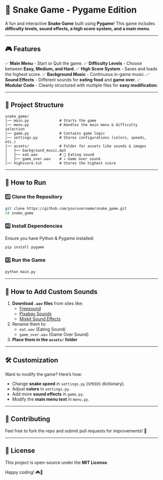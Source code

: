 
# 🐍 Snake Game - Pygame Edition

A fun and interactive **Snake Game** built using **Pygame**! This game includes **difficulty levels, sound effects, a high score system, and a main menu**.

---

## 🎮 Features
✅ **Main Menu** - Start or Quit the game.
✅ **Difficulty Levels** - Choose between **Easy, Medium, and Hard**.
✅ **High Score System** - Saves and loads the highest score.
✅ **Background Music** - Continuous in-game music.
✅ **Sound Effects** - Different sounds for **eating food** and **game over**.
✅ **Modular Code** - Cleanly structured with multiple files for **easy modification**.

---

## 📂 Project Structure
```
snake_game/
│── main.py              # Starts the game
│── menu.py              # Handles the main menu & difficulty selection
│── game.py              # Contains game logic
│── settings.py          # Stores configurations (colors, speeds, etc.)
│── assets/              # Folder for assets like sounds & images
│   ├── background_music.mp3
│   ├── eat.wav          # 🎵 Eating sound
│   ├── game_over.wav    # 💀 Game over sound
│── highscore.txt        # Stores the highest score
```

---

## 🚀 How to Run
### 1️⃣ **Clone the Repository**
```bash
git clone https://github.com/yourusername/snake_game.git
cd snake_game
```

### 2️⃣ **Install Dependencies**
Ensure you have Python & Pygame installed:
```bash
pip install pygame
```

### 3️⃣ **Run the Game**
```bash
python main.py
```

---

## 🎵 How to Add Custom Sounds
1. **Download `.wav` files** from sites like:
   - [Freesound](https://freesound.org/)
   - [Pixabay Sounds](https://pixabay.com/sound-effects/)
   - [Mixkit Sound Effects](https://mixkit.co/free-sound-effects/)
2. Rename them to:
   - `eat.wav` (Eating Sound)
   - `game_over.wav` (Game Over Sound)
3. **Place them in the `assets/` folder**

---

## 🛠️ Customization
Want to modify the game? Here’s how:
- Change **snake speed** in `settings.py` (`SPEEDS` dictionary).
- Adjust **colors** in `settings.py`.
- Add more **sound effects** in `game.py`.
- Modify the **main menu text** in `menu.py`.

---

## 🤝 Contributing
Feel free to fork the repo and submit pull requests for improvements! 🚀

---

## 📜 License
This project is open-source under the **MIT License**.

Happy coding! 🎮🐍



